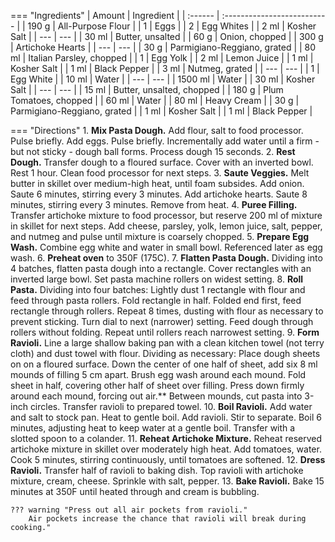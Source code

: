 === "Ingredients"
    | Amount  | Ingredient                  |
    | :------ | :-------------------------- |
    | 190 g   | All-Purpose Flour           |
    | 1       | Eggs                        |
    | 2       | Egg Whites                  |
    | 2 ml    | Kosher Salt                 |
    | ---     | ---                         |
    | 30 ml   | Butter, unsalted            |
    | 60 g    | Onion, chopped              |
    | 300 g   | Artichoke Hearts            |
    | ---     | ---                         |
    | 30 g    | Parmigiano-Reggiano, grated |
    | 80 ml   | Italian Parsley, chopped    |
    | 1       | Egg Yolk                    |
    | 2 ml    | Lemon Juice                 |
    | 1 ml    | Kosher Salt                 |
    | 1 ml    | Black Pepper                |
    | 3 ml    | Nutmeg, grated              |
    | ---     | ---                         |
    | 1       | Egg White                   |
    | 10 ml   | Water                       |
    | ---     | ---                         |
    | 1500 ml | Water                       |
    | 30 ml   | Kosher Salt                 |
    | ---     | ---                         |
    | 15 ml   | Butter, unsalted, chopped   |
    | 180 g   | Plum Tomatoes, chopped      |
    | 60 ml   | Water                       |
    | 80 ml   | Heavy Cream                 |
    | 30 g    | Parmigiano-Reggiano, grated |
    | 1 ml    | Kosher Salt                 |
    | 1 ml    | Black Pepper                |

=== "Directions"
    1. **Mix Pasta Dough.** Add flour, salt to food processor. Pulse briefly. Add eggs. Pulse briefly. Incrementally add water until a firm - but not sticky - dough ball forms. Process dough 15 seconds.
    2. **Rest Dough.** Transfer dough to a floured surface. Cover with an inverted bowl. Rest 1 hour. Clean food processor for next steps.
    3. **Saute Veggies.** Melt butter in skillet over medium-high heat, until foam subsides. Add onion. Saute 6 minutes, stirring every 3 minutes. Add artichoke hearts. Saute 8 minutes, stirring every 3 minutes. Remove from heat.
    4. **Puree Filling.** Transfer artichoke mixture to food processor, but reserve 200 ml of mixture in skillet for next steps. Add cheese, parsley, yolk, lemon juice, salt, pepper, and nutmeg and pulse until mixture is coarsely chopped.
    5. **Prepare Egg Wash.** Combine egg white and water in small bowl. Referenced later as egg wash.
    6. **Preheat oven** to 350F (175C).
    7. **Flatten Pasta Dough.** Dividing into 4 batches, flatten pasta dough into a rectangle. Cover rectangles with an inverted large bowl. Set pasta machine rollers on widest setting.
    8. **Roll Pasta.** Dividing into four batches: Lightly dust 1 rectangle with flour and feed through pasta rollers. Fold rectangle in half. Folded end first, feed rectangle through rollers. Repeat 8 times, dusting with flour as necessary to prevent sticking. Turn dial to next (narrower) setting. Feed dough through rollers without folding. Repeat until rollers reach narrowest setting.
    9. **Form Ravioli.** Line a large shallow baking pan with a clean kitchen towel (not terry cloth) and dust towel with flour. Dividing as necessary: Place dough sheets on on a floured surface. Down the center of one half of sheet, add six 8 ml mounds of filling 5 cm apart. Brush egg wash around each mound. Fold sheet in half, covering other half of sheet over filling. Press down firmly around each mound, forcing out air.** Between mounds, cut pasta into 3-inch circles. Transfer ravioli to prepared towel.
    10. **Boil Ravioli.** Add water and salt to stock pan. Heat to gentle boil. Add ravioli. Stir to separate. Boil 6 minutes, adjusting heat to keep water at a gentle boil. Transfer with a slotted spoon to a colander.
    11. **Reheat Artichoke Mixture.** Reheat reserved artichoke mixture in skillet over moderately high heat. Add tomatoes, water. Cook 5 minutes, stirring continuously, until tomatoes are softened.
    12. **Dress Ravioli.** Transfer half of ravioli to baking dish. Top ravioli with artichoke mixture, cream, cheese. Sprinkle with salt, pepper.
    13. **Bake Ravioli.** Bake 15 minutes at 350F until heated through and cream is bubbling.

    ??? warning "Press out all air pockets from ravioli."
        Air pockets increase the chance that ravioli will break during cooking."

[^1]:
    Achitoff-Gray, Niki. ["The Science of the Best Fresh Pasta."](https://www.seriouseats.com/2015/01/best-easy-all-purpose-fresh-pasta-dough-recipe-instructions.html) *Serious Eats.* 3 October 2019. Accessed May 2020.
[^2]:
    Perelman, Deb. ["Artichoke Ravioli with Tomatoes."](https://smittenkitchen.com/2007/01/artichoke-gaga/) *Smitten Kitchen.* 14 July 2016. Accessed May 2020.
